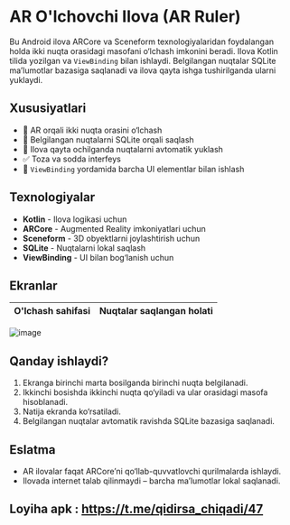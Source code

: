 # AR O'lchovchi Ilova (AR Ruler)

Bu Android ilova ARCore va Sceneform texnologiyalaridan foydalangan holda ikki nuqta orasidagi masofani o‘lchash imkonini beradi. Ilova Kotlin tilida yozilgan va `ViewBinding` bilan ishlaydi. Belgilangan nuqtalar SQLite ma’lumotlar bazasiga saqlanadi va ilova qayta ishga tushirilganda ularni yuklaydi.

## Xususiyatlari

- 📐 AR orqali ikki nuqta orasini o‘lchash
- 💾 Belgilangan nuqtalarni SQLite orqali saqlash
- 🔄 Ilova qayta ochilganda nuqtalarni avtomatik yuklash
- ✅ Toza va sodda interfeys
- 🔧 `ViewBinding` yordamida barcha UI elementlar bilan ishlash

## Texnologiyalar

- **Kotlin** - Ilova logikasi uchun
- **ARCore** - Augmented Reality imkoniyatlari uchun
- **Sceneform** - 3D obyektlarni joylashtirish uchun
- **SQLite** - Nuqtalarni lokal saqlash
- **ViewBinding** - UI bilan bog‘lanish uchun

## Ekranlar

| O'lchash sahifasi | Nuqtalar saqlangan holati |
|-------------------|----------------------------|

![image](https://github.com/user-attachments/assets/269a7f60-a9b4-498a-ad9a-0ea65a40a6c6)


## Qanday ishlaydi?

1. Ekranga birinchi marta bosilganda birinchi nuqta belgilanadi.
2. Ikkinchi bosishda ikkinchi nuqta qo‘yiladi va ular orasidagi masofa hisoblanadi.
3. Natija ekranda ko‘rsatiladi.
4. Belgilangan nuqtalar avtomatik ravishda SQLite bazasiga saqlanadi.


## Eslatma

- AR ilovalar faqat ARCore’ni qo‘llab-quvvatlovchi qurilmalarda ishlaydi.
- Ilovada internet talab qilinmaydi – barcha ma’lumotlar lokal saqlanadi.

## Loyiha apk : https://t.me/qidirsa_chiqadi/47


